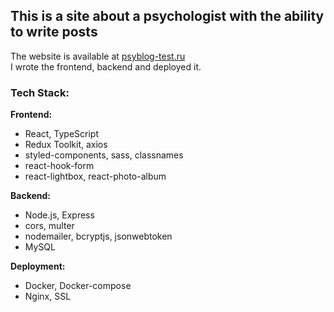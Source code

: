 ## This is a site about a psychologist with the ability to write posts

The website is available at [psyblog-test.ru](https://psyblog-test.ru/) \
I wrote the frontend, backend and deployed it.

### Tech Stack:

**Frontend:**
- React, TypeScript
- Redux Toolkit, axios
- styled-components, sass, classnames
- react-hook-form
- react-lightbox, react-photo-album

**Backend:**
- Node.js, Express
- cors, multer
- nodemailer, bcryptjs, jsonwebtoken
- MySQL

**Deployment:**
- Docker, Docker-compose
- Nginx, SSL